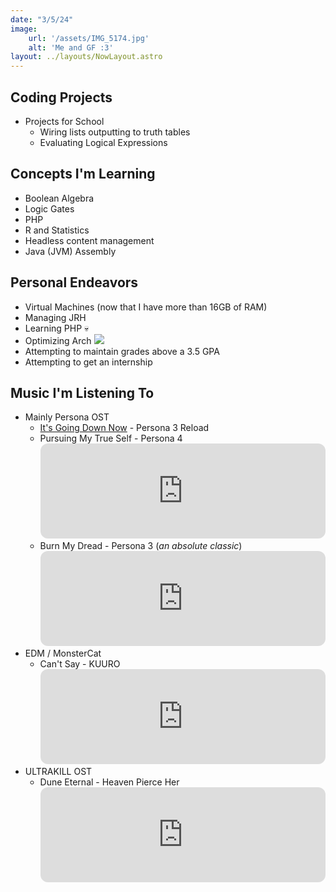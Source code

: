 ```yaml
---
date: "3/5/24"
image:
    url: '/assets/IMG_5174.jpg'
    alt: 'Me and GF :3'
layout: ../layouts/NowLayout.astro
---
```


## <i class="fa-solid fa-terminal"></i> Coding Projects

- Projects for School
  - Wiring lists outputting to truth tables
  - Evaluating Logical Expressions

## <i class="fa-solid fa-pencil"></i> Concepts I'm Learning
- Boolean Algebra
- Logic Gates
- PHP
- R and Statistics
- Headless content management
- Java (JVM) Assembly

## <i class="fa-brands fa-space-awesome"></i> Personal Endeavors
- Virtual Machines (now that I have more than 16GB of RAM)
- Managing JRH
- Learning PHP 💀
- Optimizing Arch <img id=icon src="https://avatars.githubusercontent.com/u/4673648?s=280&v=4">
- Attempting to maintain grades above a 3.5 GPA
- Attempting to get an internship

## <i class="fa-solid fa-headphones"></i> Music I'm Listening To
- Mainly Persona OST
  - [It's Going Down Now](https://www.youtube.com/watch?v=Yfw7Sr940hY) - Persona 3 Reload
  - Pursuing My True Self - Persona 4 <iframe style="border-radius:12px" src="https://open.spotify.com/embed/track/0aYDsydt27Ag7pwHOZMCBA?utm_source=generator&theme=0" width="100%" height="152" frameBorder="0" allowfullscreen="" allow="autoplay; clipboard-write; encrypted-media; fullscreen; picture-in-picture" loading="lazy"></iframe>
  - Burn My Dread - Persona 3 (*an absolute classic*) <iframe style="border-radius:12px" src="https://open.spotify.com/embed/track/3hjRlteHMOimmqH1nQsJo6?utm_source=generator&theme=0" width="100%" height="152" frameBorder="0" allowfullscreen="" allow="autoplay; clipboard-write; encrypted-media; fullscreen; picture-in-picture" loading="lazy"></iframe>
- EDM / MonsterCat
  - Can't Say - KUURO <iframe style="border-radius:12px" src="https://open.spotify.com/embed/track/6oTTpsofyulE2QhQQvU0b9?utm_source=generator&theme=0" width="100%" height="152" frameBorder="0" allowfullscreen="" allow="autoplay; clipboard-write; encrypted-media; fullscreen; picture-in-picture" loading="lazy"></iframe>
- ULTRAKILL OST
  - Dune Eternal - Heaven Pierce Her <iframe style="border-radius:12px" src="https://open.spotify.com/embed/track/24XObJwRqeU0UAms16JPXP?utm_source=generator&theme=0" width="100%" height="152" frameBorder="0" allowfullscreen="" allow="autoplay; clipboard-write; encrypted-media; fullscreen; picture-in-picture" loading="lazy"></iframe>